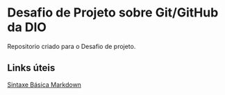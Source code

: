 # Desafio de Projeto sobre Git/GitHub da DIO
Repositorio criado para o Desafio de projeto.

## Links úteis
[Sintaxe Básica Markdown](https://www.markdownguide.org/basic-syntax/)
